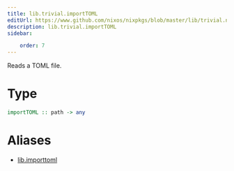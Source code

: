 ```yaml
---
title: lib.trivial.importTOML
editUrl: https://www.github.com/nixos/nixpkgs/blob/master/lib/trivial.nix#L437C16
description: lib.trivial.importTOML
sidebar:

    order: 7
---
```


Reads a TOML file.

# Type

```haskell
importTOML :: path -> any
```


# Aliases

- [lib.importtoml](/nix-doc-comments/reference/lib/lib-importtoml)


